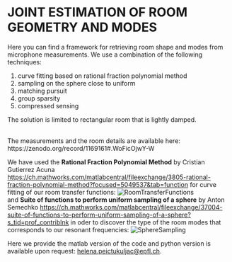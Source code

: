# JOINT ESTIMATION OF ROOM GEOMETRY AND MODES

Here you can find a framework for retrieving room shape and modes from microphone measurements.
We use a combination of the following techniques:
1. curve fitting based on rational fraction polynomial method
2. sampling on the sphere close to uniform
3. matching pursuit
4. group sparsity
5. compressed sensing

The solution is limited to rectangular room that is lightly damped.

<br />
The measurements and the room details are available here: https://zenodo.org/record/1169161#.WoFicOjwY-W
 <br />
 
 We have used the **Rational Fraction Polynomial Method** by Cristian Gutierrez Acuna https://ch.mathworks.com/matlabcentral/fileexchange/3805-rational-fraction-polynomial-method?focused=5049537&tab=function for curve fitting of our room transfer functions:
 ![RoomTransferFunctions](https://github.com/epfl-lts2/joint_estimation_of_room_geometry_and_modes/blob/master/readme_images/room_transfer_function.png)
 <br />
 and **Suite of functions to perform uniform sampling of a sphere** by Anton Semechko https://ch.mathworks.com/matlabcentral/fileexchange/37004-suite-of-functions-to-perform-uniform-sampling-of-a-sphere?s_tid=prof_contriblnk
 in oder to discover the type of the room modes that corresponds to our resonant frequencies:
 ![SphereSampling](https://github.com/epfl-lts2/joint_estimation_of_room_geometry_and_modes/blob/master/readme_images/mode_types.PNG)
 <br />
 
 Here we provide the matlab version of the code and python version is available upon request: helena.peictukuljac@epfl.ch.
